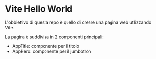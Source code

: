 # Vite Hello World

L'obbiettivo di questa repo è quello di creare una pagina web utilizzando Vite.

La pagina è suddivisa in 2 componenti principali:

- AppTitle: componente per il titolo
- AppHero: componente per il jumbotron
